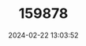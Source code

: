 ---
title: "159878"
category: "Neptis nicoteles"
draft: false
date: 2024-02-22 13:03:52
languages:
  English: ["Clubbed Sailer"]
---
